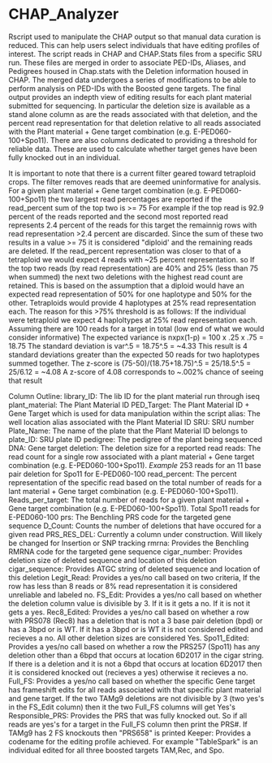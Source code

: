 # CHAP_Analyzer
Rscript used to manipulate the CHAP output so that manual data curation is reduced. This can help users select individuals that have editing profiles of interest. The script reads in CHAP and CHAP.Stats files from a specific SRU run. These files are merged in order to associate PED-IDs, Aliases, and Pedigrees housed in Chap.stats with the Deletion information housed in CHAP. The merged data undergoes a series of modifications to be able to perform analysis on PED-IDs with the Boosted gene targets. The final output provides an indepth view of editing results for each plant material submitted for sequencing. In particular the deletion size is available as a stand alone column as are the reads associated with that deletion, and the percent read representation for that deletion relative to all reads associated with the Plant material + Gene target combination (e.g. E-PED060-100+Spo11). There are also columns dedicated to providing a threshold for reliable data. These are used to calculate whether target genes have been fully knocked out in an individual.

It is important to note that there is a current filter geared toward tetraploid crops. The filter removes reads that are deemed uninformative for analysis. For a given plant material + Gene target combination (e.g. E-PED060-100+Spo11) the two largest read percentages are reported if the read_percent sum of the top two is >= 75
For example if the top read is 92.9 percent of the reads reported and the second most reported read represents 2.4 percent of the reads for this target the remainnig rows with read representation >2.4 percent are discarded. Since the sum of these two results in a value >= 75 it is considered "diploid' and the remaining reads are deleted. 
If the read_percent representation was closer to that of a tetraploid we would expect 4 reads with ~25 percent representation. so If the top two reads (by read representation) are 40% and 25% (less than 75 when summed) the next two deletions with the highest read count are retained. 
This is based on the assumption that a diploid would have an expected read representation of 50% for one haplotype and 50% for the other. Tetraploids would provide 4 haplotypes at 25% read representation each. 
The reason for this >75% threshold is as follows: If the individual were tetraploid we expect 4 haploltypes at 25% read representation each. Assuming there are 100 reads for a target in total (low end of what we would consider informative) The expected variance is nxpx(1-p) = 100 x .25 x .75 = 18.75 
The standard deviation is var^.5 = 18.75^.5 = ~4.33
This result is 4 standard deviations greater than the expected 50 reads for two haplotypes summed together. 
The z-score is (75-50)/(18.75+18.75)^.5 = 25/18.5^.5 = 25/6.12 = ~4.08
A z-score of 4.08 corresponds to ~.002% chance of seeing that result

Column Outline:
library_ID: The lib ID for the plant material run through iseq
plant_material: The Plant Material ID
PED_Target: The Plant Material ID + Gene Target which is used for data manipulation within the script
alias: The well location alias associated with the Plant Material ID
SRU: SRU number
Plate_Name: The name of the plate that the Plant Material ID belongs to
plate_ID: SRU plate ID
pedigree: The pedigree of the plant being sequenced
DNA: Gene target
deletion: The deletion size for a reported read
reads: The read count for a single row associated with a plant material + Gene target combination (e.g. E-PED060-100+Spo11). *Example* 253 reads for an 11 base pair deletion for Spo11 for E-PED060-100
read_percent: The percent representation of the specific read based on the total number of reads for a lant material + Gene target combination (e.g. E-PED060-100+Spo11). 
Reads_per_target: The total number of reads for a given plant material + Gene target combination (e.g. E-PED060-100+Spo11). Total Spo11 reads for E-PED060-100
prs: The Benchling PRS code for the targeted gene sequence
D_Count: Counts the number of deletions that have occured for a given read
PRS_RES_DEL: Currently a column under construction. Will likely be changed for Insertion or SNP tracking
rmrna: Provides the Benchling RMRNA code for the targeted gene sequence
cigar_number: Provides deletion size of deleted sequence and location of this deletion
cigar_sequence: Provides ATGC string of deleted sequence and location of this deletion
Legit_Read: Provides a yes/no call based on two criteria, If the row has less than 8 reads or 8% read representation it is considered unreliable and labeled no. 
FS_Edit: Provides a yes/no call based on whether the deletion column value is divisible by 3. If it is it gets a no. If it is not it gets a yes.
Rec8_Edited: Provides a yes/no call based on whether a row with PRS078 (Rec8) has a deletion that is not a 3 base pair deletion (bpd) or has a 3bpd or is WT. If it has a 3bpd or is      WT it is not considered edited and recieves a no. All other deletion sizes are considered Yes.
Spo11_Edited: Provides a yes/no call based on whether a row the PRS257 (Spo11) has any deletion other than a 6bpd that occurs at location 6D2017 in the cigar string. If there is a       deletion and it is not a 6bpd that occurs at location 6D2017 then it is considered knocked out (recieves a yes) otherwise it recieves a no.
Full_FS: Provides a yes/no call based on whether the specific Gene target has frameshift edits for all reads associated with that specific plant material and gene target. If the two TAMg9 deletions are not divisible by 3 (two yes's in the FS_Edit column) then it the two Full_FS columns will get Yes's
Responsible_PRS: Provides the PRS that was fully knocked out. So if all reads are yes's for a target in the Full_FS column then print the PRS#. If TAMg9 has 2 FS knockouts then "PRS658" is printed
Keeper: Provides a codename for the editing profile achieved. For example "TableSpark" is an individual edited for all three boosted targets TAM,Rec, and Spo.
